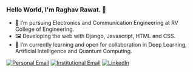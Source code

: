 ### Hello World, I'm Raghav Rawat. 👋

<!--
**rawatraghav/rawatraghav** is a ✨ _special_ ✨ repository because its `README.md` (this file) appears on your GitHub profile.

Here are some ideas to get you started:-->

- 🔭 I’m pursuing Electronics and Communication Engineering at RV College of Engineering.
- 🖼  Developing the web with Django, Javascript, HTML and CSS.
- 🌱 I’m currently learning and open for collaboration in Deep Learning, Artificial Intelligence and Quantum Computing.
<!-- - 👯 I’m looking to collaborate on ...
- 🤔 I’m looking for help with ...
- 💬 Ask me about ...-->



 <a href="mailto:rawat.raghav3w@gmail.com"><img alt="Personal Email" src="https://img.shields.io/badge/Email-rawat.raghav3w@gmail.com-blue?style=flat-square&logo=gmail"></a>        <a href="mailto:raghavrawat.ec18@rvce.edu.in"><img alt="Institutional Email" src="https://img.shields.io/badge/Email-raghavrawat.ec18@rvce.edu.in-blue?style=flat-square&logo=gmail"></a>   <a href="https://www.linkedin.com/in/raghav-rawat-b25403181/"><img alt="LinkedIn" src="https://img.shields.io/badge/LinkedIn-Raghav%20Rawat-blue?style=flat-square&logo=linkedin"></a><br>

<!-- - 😄 Pronouns: ...
- ⚡ Fun fact: ... 
- :relaxed: -->

